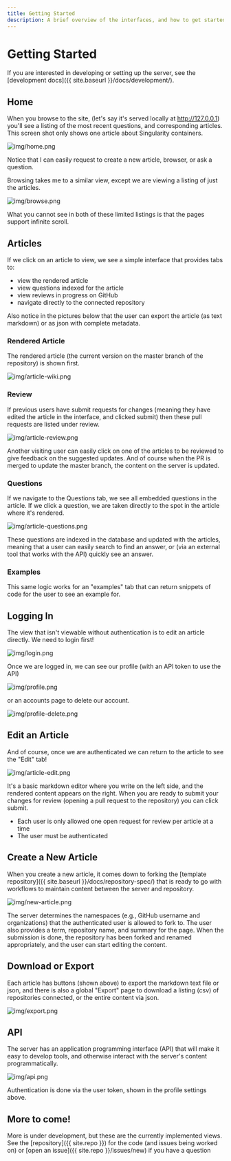 ```yaml
---
title: Getting Started
description: A brief overview of the interfaces, and how to get started.
---
```


# Getting Started

If you are interested in developing or setting up the server, see the [development docs]({{ site.baseurl }}/docs/development/).

## Home

When you browse to the site, (let's say it's served locally at http://127.0.0.1) you'll see a listing of the most 
recent questions, and corresponding articles. This screen shot only shows one article about
Singularity containers.

![img/home.png](img/home.png)

Notice that I can easily request to create a new article, browser, or ask a question.

Browsing takes me to a similar view, except we are viewing a listing of just the articles.

![img/browse.png](img/browse.png)


What you cannot see in both of these limited listings is that the pages support infinite scroll.

## Articles

If we click on an article to view, we see a simple interface that provides tabs to:

 - view the rendered article
 - view questions indexed for the article
 - view reviews in progress on GitHub
 - navigate directly to the connected repository

Also notice in the pictures below that the user can export the article (as text markdown)
or as json with complete metadata.

### Rendered Article

The rendered article (the current version on the master branch of the repository)
is shown first.

![img/article-wiki.png](img/article-wiki.png)


### Review

If previous users have submit requests for changes (meaning they have edited the article in
the interface, and clicked submit) then these pull requests are listed under review. 

![img/article-review.png](img/article-review.png)

Another visiting user can easily click on one of the articles to be reviewed to give feedback
on the suggested updates. And of course when the PR is merged to update the master branch,
the content on the server is updated.

### Questions

If we navigate to the Questions tab, we see all embedded questions in the article.
If we click a question, we are taken directly to the spot in the article where it's rendered.

![img/article-questions.png](img/article-questions.png)

These questions are indexed in the database and updated with the articles, meaning that
a user can easily search to find an answer, or (via an external tool that works with the API)
quickly see an answer. 

### Examples

This same logic works for an "examples" tab that can return snippets
of code for the user to see an example for.

## Logging In

The view that isn't viewable without authentication is to edit an article directly. We need
to login first!

![img/login.png](img/login.png)

Once we are logged in, we can see our profile (with an API token to use the API)

![img/profile.png](img/profile.png)

or an accounts page to delete our account.

![img/profile-delete.png](img/profile-delete.png)

## Edit an Article

And of course, once we are authenticated we can return to the article to see the "Edit" tab!

![img/article-edit.png](img/article-edit.png)

It's a basic markdown editor where you write on the left side, and the rendered content appears on the right.
When you are ready to submit your changes for review (opening a pull request to the repository)
you can click submit.

 - Each user is only allowed one open request for review per article at a time
 - The user must be authenticated


## Create a New Article

When you create a new article, it comes down to forking the [template repository]({{ site.baseurl }}/docs/repository-spec/)
that is ready to go with workflows to maintain content between the server and repository.

![img/new-article.png](img/new-article.png)

The server determines the namespaces (e.g., GitHub username and organizations) that the
authenticated user is allowed to fork to. The user also provides a term, repository name, and summary for the page.
When the submission is done, the repository has been forked and renamed appropriately, and
the user can start editing the content.

## Download or Export

Each article has buttons (shown above) to export the markdown text file or json,
and there is also a global "Export" page to download a listing (csv) of repositories connected,
or the entire content via json.

![img/export.png](img/export.png)

## API

The server has an application programming interface (API) that will make it easy to develop tools,
and otherwise interact with the server's content programmatically.

![img/api.png](img/api.png)

Authentication is done via the user token, shown in the profile settings above.

## More to come!

More is under development, but these are the currently implemented views.
See the [repository]({{ site.repo }}) for the code (and issues being worked on) 
or [open an issue]({{ site.repo }}/issues/new) if you have a question
